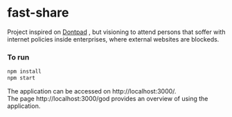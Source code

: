 # fast-share

Project inspired on [Dontpad](http://dontpad.com/) , but visioning to attend persons that soffer with internet policies inside enterprises, 
where external websites are blockeds.

### To run
```sh
npm install
npm start
```

The application can be accessed on http://localhost:3000/.  
The page http://localhost:3000/god provides an overview of using the application.
